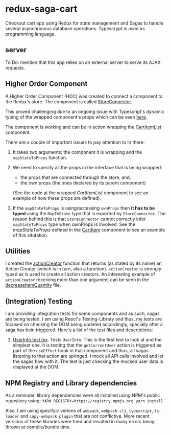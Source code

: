 # redux-saga-cart

Checkout cart app using Redux for state management and Sagas to handle several asynchronous database operations. Typescrypt is used as programming language.

## server

To Do: mention that this app relies on an external server to serve its AJAX requests.

## Higher Order Component

A Higher Order Component (HOC) was created to connect a component to the Redux's store. The component is called [StoreConnector](./src/components/StoreConnector.tsx).

This proved challenging due to an ongoing issue with Typescript's dynamic typing of the wrapped component's props which can be seen [here](https://github.com/microsoft/TypeScript/issues/28884).

The component is working and can be in action wrapping the [CartItemList](./src/components/cartItems/CartItemList.tsx) component.

There are a couple of important issues to pay attention to in there:

1. It takes two arguments: the component it is wrapping and the `mapStateToProps` function.
1. We need to specify all the props in the interface that is being wrapped:

   - the props that are connected through the store, and;
   - the own props (the ones declared by its parent component)

   (See the code at the wrapped _CartItemList_ component to see an example of how these props are defined).

1. If the `mapStateToProps` is using/accessing `ownProps` then **it has to be typed** using the `MapToState` type that is exported by `StoreConnector`. The reason behind this is that `StoreConnector` cannot correctly infer `mapStateToProps` type when ownProps is involved. See the _mapStateToProps_ defined in the [CartItem](./src/components/cartItems/CartItem) component to see an example of this situtation.

## Utilities

I created the [actionCreator](./src/utility/actionCreator.ts) function that returns (as stated by its name) an Action Creator (which is in turn, also a function). `actionCreator` is strongly typed as is used to create all action creators. An interesting example of `actionCreator` receiving more than one argument can be seen in the [decreaseItemQuantity](./src/actions/decreaseItemQuantity.ts) file.

## (Integration) Testing

I am providing integration tests for some components and as such, sagas are being tested. I am using React's Testing-Library and thus, my tests are focused on checking the DOM being updated accordingly, specially after a saga has bein triggered. Here's a list of the test files and descriptions:

1. [UserInfo.test.tsx](./src/components/UserInfo.test.tsx). Tests `UserInfo`. This is the first test to look at and the simplest one. It is testing that the `getCurrentUser` action is triggered as part of the `useEffect` hook in that component and thus, all sagas listening to that action are springed. I mock all API calls involved and let the sagas flow with it. The test is just checking the mocked user data is displayed at the DOM.

## NPM Registry and Library dependencies

As a reminder, library dependencies were all installed using NPM's public repository using:
`YARN_REGISTRY=https://registry.npmjs.org yarn install`

Also, I am using specifyic verions of `webpack`, `webpack-cli`, `typescript`, `ts-loader` and `copy-webpack-plugin` that are not conflictive. More recent versions of these libraries were tried and resulted in many errors being thrown at compile/bundle time.
